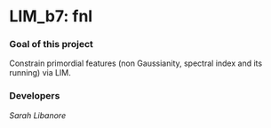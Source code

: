# LIM_b7: fnl

### Goal of this project

Constrain primordial features (non Gaussianity, spectral index and its running) via LIM.

### Developers

*Sarah Libanore*
